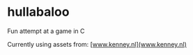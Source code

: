 # hullabaloo

Fun attempt at a game in C

Currently using assets from:
[www.kenney.nl](www.kenney.nl)
